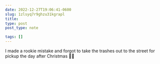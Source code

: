 ```yaml
---
date: 2022-12-27T19:06:41-0600
slug: 1zlsyq7r9ghzu31kgrapl
title: 
type: post
post_type: note

tags: []
---
```

I made a rookie mistake and forgot to take the trashes out to the street for pickup the day after Christmas 🤦‍♂️



